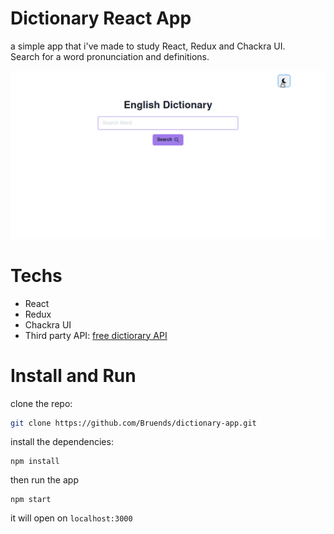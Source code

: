 # Dictionary React App

a simple app that i've made to study React, Redux and Chackra UI.  
Search for a word pronunciation and definitions.

![demo](gif/demonstration.gif)

# Techs

- React
- Redux
- Chackra UI
- Third party API: [free dictiorary API](https://dictionaryapi.dev/)

# Install and Run

clone the repo:

```bash
git clone https://github.com/Bruends/dictionary-app.git
```

install the dependencies:

```
npm install
```

then run the app

```
npm start
```

it will open on `localhost:3000`
